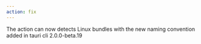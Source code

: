```yaml
---
action: fix
---
```


The action can now detects Linux bundles with the new naming convention added in tauri cli 2.0.0-beta.19
